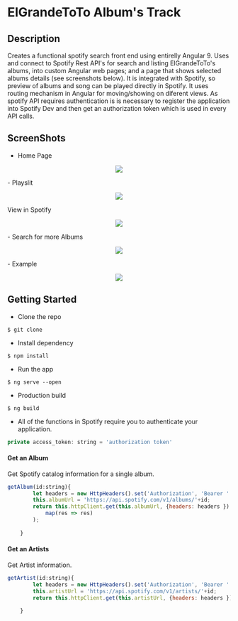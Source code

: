 # ElGrandeToTo Album's Track

## Description
Creates a functional spotify search front end using entirelly Angular 9. Uses and connect to Spotify Rest API's for search and listing ElGrandeToTo's albums, into custom Angular web pages; and a page that shows selected albums details (see screenshots below). It is integrated with Spotify, so preview of albums and song can be played directly in Spotify. It uses routing mechanism in Angular for moving/showing on diferent views. As spotify API requires authentication is is necessary to register the application into Spotify Dev and then get an authorization token which is used in every API calls.
## ScreenShots
- Home Page
<p align="center">
  <img src="https://user-images.githubusercontent.com/51321011/77079940-00d5b480-69f9-11ea-8960-42a9271a75a3.png">
</p>
- Playslit
<p align="center">
  <img src="https://user-images.githubusercontent.com/51321011/77080204-4f834e80-69f9-11ea-8f4e-27d9949fda51.png">
</p>
View in Spotify
<p align="center">
  <img src="https://user-images.githubusercontent.com/51321011/77080333-793c7580-69f9-11ea-8119-9a017755387b.png">
</p>
- Search for more Albums
<p align="center">
  <img src="https://user-images.githubusercontent.com/51321011/77080393-88232800-69f9-11ea-9b60-60b65ee48381.png">
</p>
- Example
<p align="center">
  <img src="https://user-images.githubusercontent.com/51321011/77081123-755d2300-69fa-11ea-8a03-3d63e85d6d0b.png">
</p>

## Getting Started
- Clone the repo
 ```git
 $ git clone
  ```
- Install dependency
 ```shell
 $ npm install
  ```
  - Run the app
   ``` shell
 $ ng serve --open
  ```
  - Production build
   ```shell
 $ ng build
  ```
- All of the functions in Spotify  require you to authenticate your application.
```js
private access_token: string = 'authorization token'
```
#### Get an Album
Get Spotify catalog information for a single album.
```js
getAlbum(id:string){
        let headers = new HttpHeaders().set('Authorization', 'Bearer ' + this.access_token);
        this.albumUrl = 'https://api.spotify.com/v1/albums/'+id;
        return this.httpClient.get(this.albumUrl, {headers: headers }).pipe(
            map(res => res)
        );
        
    }
```
#### Get an Artists
Get Artist information.
```js
getArtist(id:string){
        let headers = new HttpHeaders().set('Authorization', 'Bearer ' + this.access_token);
        this.artistUrl = 'https://api.spotify.com/v1/artists/'+id;
        return this.httpClient.get(this.artistUrl, {headers: headers });
        
    }
```
